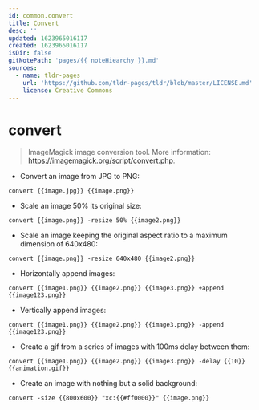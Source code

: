 ```yaml
---
id: common.convert
title: Convert
desc: ''
updated: 1623965016117
created: 1623965016117
isDir: false
gitNotePath: 'pages/{{ noteHiearchy }}.md'
sources:
  - name: tldr-pages
    url: 'https://github.com/tldr-pages/tldr/blob/master/LICENSE.md'
    license: Creative Commons
---
```

# convert

> ImageMagick image conversion tool.
> More information: <https://imagemagick.org/script/convert.php>.

- Convert an image from JPG to PNG:

`convert {{image.jpg}} {{image.png}}`

- Scale an image 50% its original size:

`convert {{image.png}} -resize 50% {{image2.png}}`

- Scale an image keeping the original aspect ratio to a maximum dimension of 640x480:

`convert {{image.png}} -resize 640x480 {{image2.png}}`

- Horizontally append images:

`convert {{image1.png}} {{image2.png}} {{image3.png}} +append {{image123.png}}`

- Vertically append images:

`convert {{image1.png}} {{image2.png}} {{image3.png}} -append {{image123.png}}`

- Create a gif from a series of images with 100ms delay between them:

`convert {{image1.png}} {{image2.png}} {{image3.png}} -delay {{10}} {{animation.gif}}`

- Create an image with nothing but a solid background:

`convert -size {{800x600}} "xc:{{#ff0000}}" {{image.png}}`

